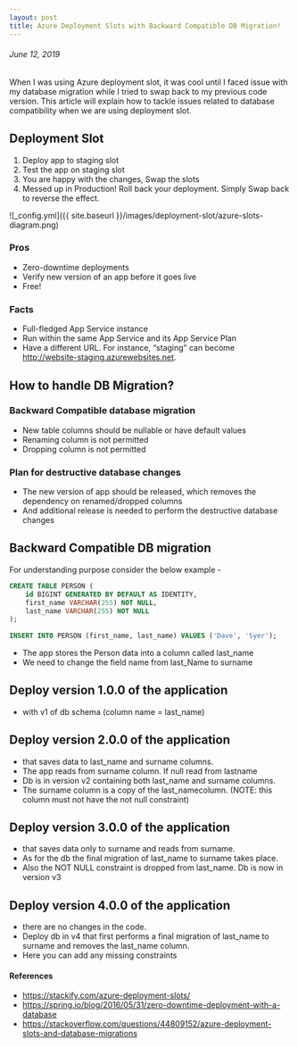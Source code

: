 ```yaml
---
layout: post
title: Azure Deployment Slots with Backward Compatible DB Migration!
---
```

###### June 12, 2019

When I was using Azure deployment slot, it was cool until I faced issue with my database migration while I tried to swap back to my previous code version. This article will explain how to tackle issues related to database compatibility when we are using deployment slot. 

## Deployment Slot

1. Deploy app to staging slot
2. Test the app on staging slot
3. You are happy with the changes, Swap the slots
4. Messed up in Production! Roll back your deployment. Simply Swap back to reverse the effect.

![_config.yml]({{ site.baseurl }}/images/deployment-slot/azure-slots-diagram.png)

### Pros
- Zero-downtime deployments
- Verify new version of an app before it goes live
- Free!

### Facts
- Full-fledged App Service instance
- Run within the same App Service and its App Service Plan
- Have a different URL. For instance, “staging” can become http://website-staging.azurewebsites.net.

## How to handle DB Migration?

### Backward Compatible database migration
- New table columns should be nullable or have default values
- Renaming column is not permitted
- Dropping column is not permitted
### Plan for destructive database changes
- The new version of app should be released, which removes the dependency on renamed/dropped columns
- And additional release is needed to perform the destructive database changes

## Backward Compatible DB migration
For understanding purpose consider the below example -

```SQL
CREATE TABLE PERSON (
    id BIGINT GENERATED BY DEFAULT AS IDENTITY,
    first_name VARCHAR(255) NOT NULL,
    last_name VARCHAR(255) NOT NULL
);
 
INSERT INTO PERSON (first_name, last_name) VALUES ('Dave', 'Syer');
```

- The app stores the Person data into a column called last_name
- We need to change the field name from last_Name to surname


## Deploy version 1.0.0 of the application
- with v1 of db schema (column name = last_name)

## Deploy version 2.0.0 of the application
- that saves data to last_name and surname columns.
- The app reads from surname column. If null read from lastname
- Db is in version v2 containing both last_name and surname columns.
- The surname column is a copy of the last_namecolumn. (NOTE: this column must not have the not null constraint)

## Deploy version 3.0.0 of the application
- that saves data only to surname and reads from surname.
- As for the db the final migration of last_name to surname takes place.
- Also the NOT NULL constraint is dropped from last_name. Db is now in version v3

## Deploy version 4.0.0 of the application
- there are no changes in the code.
- Deploy db in v4 that first performs a final migration of last_name to surname and removes the last_name column.
- Here you can add any missing constraints

#### References
- https://stackify.com/azure-deployment-slots/
- https://spring.io/blog/2016/05/31/zero-downtime-deployment-with-a-database
- https://stackoverflow.com/questions/44809152/azure-deployment-slots-and-database-migrations
